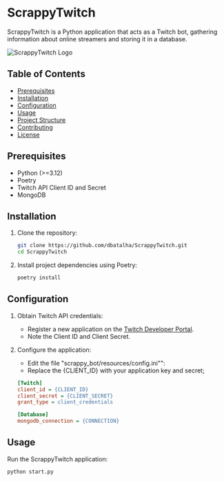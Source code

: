 # ScrappyTwitch

ScrappyTwitch is a Python application that acts as a Twitch bot, gathering information about online streamers and storing it in a database.

![ScrappyTwitch Logo](https://iili.io/J0XQgFj.jpg)

## Table of Contents

- [Prerequisites](#prerequisites)
- [Installation](#installation)
- [Configuration](#configuration)
- [Usage](#usage)
- [Project Structure](#project-structure)
- [Contributing](#contributing)
- [License](#license)

## Prerequisites

- Python (>=3.12)
- Poetry
- Twitch API Client ID and Secret
- MongoDB

## Installation

1. Clone the repository:

    ```bash
    git clone https://github.com/dbatalha/ScrappyTwitch.git
    cd ScrappyTwitch
    ```

2. Install project dependencies using Poetry:

    ```bash
    poetry install
    ```

## Configuration

1. Obtain Twitch API credentials:

   - Register a new application on the [Twitch Developer Portal](https://dev.twitch.tv/console/apps).
   - Note the Client ID and Client Secret.

2. Configure the application:

   - Edit the file "scrappy_bot/resources/config.ini"":
   - Replace the {CLIENT_ID} with your application key and secret;

    ```config.ini
    [Twitch]
    client_id = {CLIENT_ID}
    client_secret = {CLIENT_SECRET}
    grant_type = client_credentials

    [Database]
    mongodb_connection = {CONNECTION}
   ```

## Usage

Run the ScrappyTwitch application:

```bash
python start.py